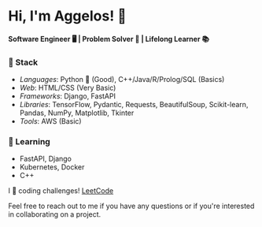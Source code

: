 <h1>Hi, I'm Aggelos! 👋</h1>

<h4>Software Engineer 🖥️ | Problem Solver 🧩 | Lifelong Learner 📚</h4>

<h3>🔧 Stack</h3>

- *Languages*: Python 🐍 (Good), C++/Java/R/Prolog/SQL (Basics)
- *Web*: HTML/CSS (Very Basic)
- *Frameworks*: Django, FastAPI
- *Libraries*: TensorFlow, Pydantic, Requests, BeautifulSoup, Scikit-learn, Pandas, NumPy, Matplotlib, Tkinter
- *Tools*: AWS (Basic)

<h3>🌱 Learning</h3>

- FastAPI, Django
- Kubernetes, Docker
- C++

<p>I 💙 coding challenges! <a href="https://leetcode.com/papaggalos/">LeetCode</a></p>

<p>Feel free to reach out to me if you have any questions or if you're interested in collaborating on a project.</p>
